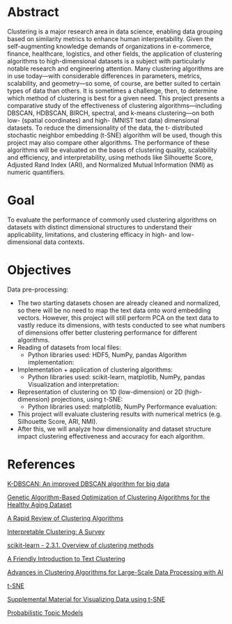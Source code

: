 # Abstract
Clustering is a major research area in data science, enabling data grouping based on
similarity metrics to enhance human interpretability. Given the self-augmenting knowledge
demands of organizations in e-commerce, finance, healthcare, logistics, and other fields, the
application of clustering algorithms to high-dimensional datasets is a subject with particularly
notable research and engineering attention. Many clustering algorithms are in use today—with
considerable differences in parameters, metrics, scalability, and geometry—so some, of course,
are better suited to certain types of data than others. It is sometimes a challenge, then, to
determine which method of clustering is best for a given need. This project presents a
comparative study of the effectiveness of clustering algorithms—including DBSCAN,
HDBSCAN, BIRCH, spectral, and k-means clustering—on both low- (spatial coordinates) and
high- (MNIST text data) dimensional datasets. To reduce the dimensionality of the data, the t-
distributed stochastic neighbor embedding (t-SNE) algorithm will be used, though this project
may also compare other algorithms. The performance of these algorithms will be evaluated on
the bases of clustering quality, scalability and efficiency, and interpretability, using methods like
Silhouette Score, Adjusted Rand Index (ARI), and Normalized Mutual Information (NMI) as
numeric quantifiers.
# Goal
To evaluate the performance of commonly used clustering algorithms on datasets with
distinct dimensional structures to understand their applicability, limitations, and clustering
efficacy in high- and low-dimensional data contexts.

# Objectives
Data pre-processing:
- The two starting datasets chosen are already cleaned and normalized, so there will be no need to map the text data onto word embedding vectors. However, this project will still perform PCA on the text data to vastly reduce its dimensions, with tests conducted to see what numbers of dimensions offer better clustering performance for different algorithms.
- Reading of datasets from local files:
	- Python libraries used: HDF5, NumPy, pandas
Algorithm implementation:
- Implementation + application of clustering algorithms:
	- Python libraries used: scikit-learn, matplotlib, NumPy, pandas
Visualization and interpretation:
- Representation of clustering on 1D (low-dimension) or 2D (high-dimension) projections, using t-SNE:
	- Python libraries used: matplotlib, NumPy
Performance evaluation:
- This project will evaluate clustering results with numerical metrics (e.g. Silhouette Score, ARI, NMI).
- After this, we will analyze how dimensionality and dataset structure impact clustering effectiveness and accuracy for each algorithm.

# References

[K-DBSCAN: An improved DBSCAN algorithm for big data](https://link.springer.com/article/10.1007/s11227-020-03524-3)

[Genetic Algorithm-Based Optimization of Clustering Algorithms for the Healthy Aging Dataset](https://www.mdpi.com/2076-3417/14/13/5530)

[A Rapid Review of Clustering Algorithms](https://ar5iv.labs.arxiv.org/html/2401.07389)

[Interpretable Clustering: A Survey](https://ar5iv.labs.arxiv.org/html/2409.00743)

[scikit-learn - 2.3.1. Overview of clustering methods](https://scikit-learn.org/stable/modules/clustering.html#overview-of-clustering-methods)

[A Friendly Introduction to Text Clustering](https://towardsdatascience.com/a-friendly-introduction-to-text-clustering-fa996bcefd04)

[Advances in Clustering Algorithms for Large-Scale Data Processing with AI](https://ieeexplore.ieee.org/document/10441990)

[t-SNE](https://lvdmaaten.github.io/tsne/)

[Supplemental Material for Visualizing Data using t-SNE](https://lvdmaaten.github.io/publications/misc/Supplement_JMLR_2008.pdf)

[Probabilistic Topic Models](https://www.cs.columbia.edu/~blei/papers/Blei2012.pdf)